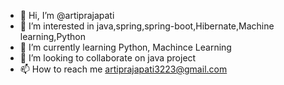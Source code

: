 - 👋 Hi, I’m @artiprajapati
- 👀 I’m interested in java,spring,spring-boot,Hibernate,Machine learning,Python
- 🌱 I’m currently learning Python, Machince Learning
- 💞️ I’m looking to collaborate on java project
- 📫 How to reach me artiprajapati3223@gmail.com

<!---
artipra/artipra is a ✨ special ✨ repository because its `README.md` (this file) appears on your GitHub profile.
You can click the Preview link to take a look at your changes.
--->
